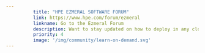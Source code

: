 ```yaml
---
          title: "HPE EZMERAL SOFTWARE FORUM"
          link: https://www.hpe.com/forum/ezmeral
          linkname: Go to the Ezmeral Forum
          description: Want to stay updated on how to deploy in any cloud, on any hardware and is 100% open source Kubernetes? Join the discussion.
          priority: 4
          image: '/img/community/learn-on-demand.svg'
---
```

          